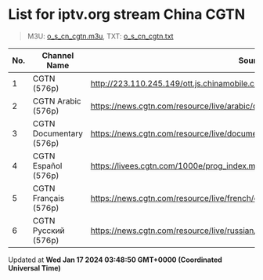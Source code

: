 # List for **iptv.org stream China CGTN**

> M3U: [o_s_cn_cgtn.m3u](/o_s_cn_cgtn.m3u), TXT: [o_s_cn_cgtn.txt](/txt/o_s_cn_cgtn.txt)

| No.  | Channel Name | Source |
| --- | ------------ | --- |
| 1 | CGTN (576p) | <http://223.110.245.149/ott.js.chinamobile.com/PLTV/3/224/3221225917/index.m3u8> |
| 2 | CGTN Arabic (576p) | <https://news.cgtn.com/resource/live/arabic/cgtn-a.m3u8> |
| 3 | CGTN Documentary (576p) | <https://news.cgtn.com/resource/live/document/cgtn-doc.m3u8> |
| 4 | CGTN Español (576p) | <https://livees.cgtn.com/1000e/prog_index.m3u8> |
| 5 | CGTN Français (576p) | <https://news.cgtn.com/resource/live/french/cgtn-f.m3u8> |
| 6 | CGTN Русский (576p) | <https://news.cgtn.com/resource/live/russian/cgtn-r.m3u8> |

Updated at **Wed Jan 17 2024 03:48:50 GMT+0000 (Coordinated Universal Time)**
